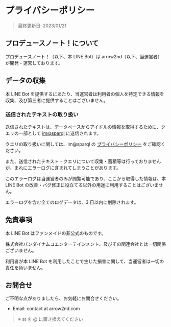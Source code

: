 # プライバシーポリシー

> 最終更新日: 2023/01/21

## プロデュースノート！について

プロデュースノート！（以下、本 LINE Bot）は arrow2nd（以下、当運営者） が開発・運営しております。

## データの収集

本 LINE Bot を提供するにあたり、当運営者は利用者の個人を特定できる情報を収集、及び第三者に提供することはございません。

### 送信されたテキストの取り扱い

送信されたテキストは、データベースからアイドルの情報を取得するために、クエリの一部として [im@sparql](https://sparql.crssnky.xyz/imas/) に送信されます。

クエリの取り扱いに関しては、im@sparql の [プライバシーポリシー](https://crssnky.xyz/ReadMe.html) をご確認ください。

また、送信されたテキスト・クエリについて収集・蓄積等は行っておりませんが、まれにエラーログに含まれてしまうことがあります。

このエラーログは当運営者のみが閲覧可能であり、ここから取得した情報は、本 LINE Bot の改善・バグ修正に役立てる以外の用途に利用することはございません。

エラーログを含む全てのログデータは、3 日以内に削除されます。

## 免責事項

本 LINE Bot はファンメイドの非公式のものです。

株式会社バンダイナムコエンターテインメント、及びその関連会社とは一切関係ございません。

利用者が本 LINE Bot を利用したことで生じた損害に関して、当運営者は一切の責任を負いません。

## お問合せ

ご不明な点がありましたら、お気軽にお問合せください。

- Email: contact at arrow2nd.com

> ※ at を @ に置き換えてください
